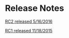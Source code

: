 # Release Notes

[RC2 released 5/16/2016](1.0/release-notes-rc2.md)

[RC1 released 11/18/2015](1.0/release-notes-rc1.md)
